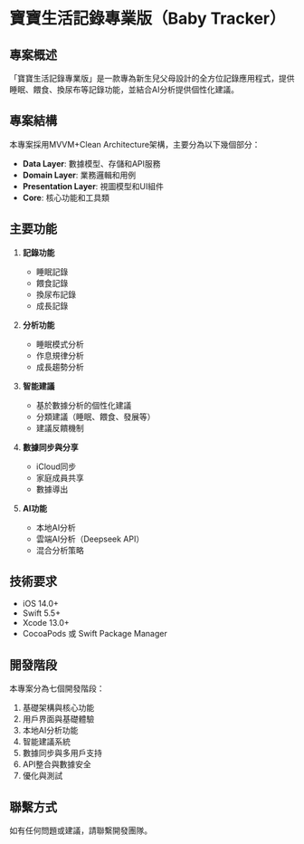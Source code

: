 # 寶寶生活記錄專業版（Baby Tracker）

## 專案概述

「寶寶生活記錄專業版」是一款專為新生兒父母設計的全方位記錄應用程式，提供睡眠、餵食、換尿布等記錄功能，並結合AI分析提供個性化建議。

## 專案結構

本專案採用MVVM+Clean Architecture架構，主要分為以下幾個部分：

- **Data Layer**: 數據模型、存儲和API服務
- **Domain Layer**: 業務邏輯和用例
- **Presentation Layer**: 視圖模型和UI組件
- **Core**: 核心功能和工具類

## 主要功能

1. **記錄功能**
   - 睡眠記錄
   - 餵食記錄
   - 換尿布記錄
   - 成長記錄

2. **分析功能**
   - 睡眠模式分析
   - 作息規律分析
   - 成長趨勢分析

3. **智能建議**
   - 基於數據分析的個性化建議
   - 分類建議（睡眠、餵食、發展等）
   - 建議反饋機制

4. **數據同步與分享**
   - iCloud同步
   - 家庭成員共享
   - 數據導出

5. **AI功能**
   - 本地AI分析
   - 雲端AI分析（Deepseek API）
   - 混合分析策略

## 技術要求

- iOS 14.0+
- Swift 5.5+
- Xcode 13.0+
- CocoaPods 或 Swift Package Manager

## 開發階段

本專案分為七個開發階段：

1. 基礎架構與核心功能
2. 用戶界面與基礎體驗
3. 本地AI分析功能
4. 智能建議系統
5. 數據同步與多用戶支持
6. API整合與數據安全
7. 優化與測試

## 聯繫方式

如有任何問題或建議，請聯繫開發團隊。
